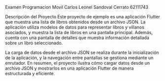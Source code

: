Examen Programacion Movil
Carlos Leonel Sandoval Cerrato
62111743

Descripción del Proyecto
Este proyecto de ejemplo es una aplicación Flutter que muestra una lista de libros obtenidos desde un archivo JSON. La aplicación utiliza modelos de datos para representar libros y villanos asociados, y muestra la lista de libros en una pantalla principal. Además, cuenta con una pantalla de detalles que muestra información detallada sobre un libro seleccionado.

La carga de datos desde el archivo JSON se realiza durante la inicialización de la aplicación, y la navegación entre pantallas se gestiona mediante un enrutador. En resumen, el proyecto ilustra cómo cargar datos desde un archivo JSON y mostrarlos en una aplicación Flutter de manera estructurada y eficiente.

